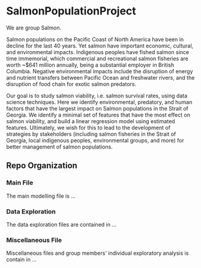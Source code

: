 # SalmonPopulationProject
We are group Salmon.

Salmon populations on the Pacific Coast of North America have been in decline for the last 40 years.  Yet salmon have important economic, cultural, and environmental impacts.  Indigenous peoples have fished salmon since time immemorial, which commercial and recreational salmon fisheries are worth ~$641 million annually, being a substantial employer in British Columbia.  Negative environmental impacts include the disruption of energy and nutrient transfers between Pacific Ocean and freshwater rivers, and the disruption of food chain for exotic salmon predators.

Our goal is to study salmon viability, i.e. salmon survival rates, using data science techniques.  Here we identify environmental, predatory, and human factors that have the largest impact on Salmon populations in the Strait of Georgia.  We identify a minimal set of features that have the most effect on salmon viability, and build a linear regression model using estimated features.  Ultimately, we wish for this to lead to the development of strategies by stakeholders (including salmon fisheries in the Strait of Georgia, local indigenous peoples, environmental groups, and more) for better management of salmon populations.

## Repo Organization
### Main File
The main modelling file is ...

### Data Exploration
The data exploration files are contained in ...

### Miscellaneous File
Miscellaneous files and group members' individual exploratory analysis is contain in ...
